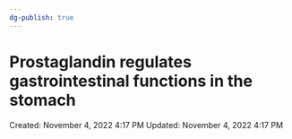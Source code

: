 ```yaml
---
dg-publish: true
---
```


# Prostaglandin regulates gastrointestinal functions in the stomach

Created: November 4, 2022 4:17 PM
Updated: November 4, 2022 4:17 PM